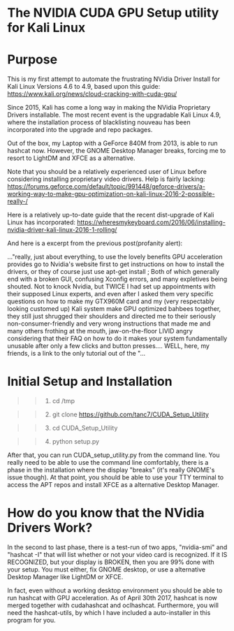 # The NVIDIA CUDA GPU Setup utility for Kali Linux
# Purpose
This is my first attempt to automate the frustrating NVidia Driver Install for Kali Linux Versions 4.6 to 4.9, based upon this guide:
https://www.kali.org/news/cloud-cracking-with-cuda-gpu/

Since 2015, Kali has come a long way in making the NVidia Proprietary Drivers installable. The most recent event is the upgradable Kali Linux 4.9, where the installation process of blacklisting nouveau has been incorporated into the upgrade and repo packages.

Out of the box, my Laptop with a GeForce 840M from 2013, is able to run hashcat now. 
However, the GNOME Desktop Manager breaks, forcing me to resort to LightDM and XFCE as a alternative.

Note that you should be a relatively experienced user of Linux before considering installing proprietary video drivers. Help is fairly lacking: https://forums.geforce.com/default/topic/991448/geforce-drivers/a-working-way-to-make-gpu-optimization-on-kali-linux-2016-2-possible-really-/

Here is a relatively up-to-date guide that the recent dist-upgrade of Kali Linux has incorporated: https://wheresmykeyboard.com/2016/06/installing-nvidia-driver-kali-linux-2016-1-rolling/

And here is a excerpt from the previous post(profanity alert):

..."really, just about everything, to use the lovely benefits GPU acceleration provides go to Nvidia's website first to get instructions on how to install the drivers, or they of course just use apt-get install ; Both of which generally end with a broken GUI, confusing Xconfig errors, and many expletives being shouted.
Not to knock Nvidia, but TWICE I had set up appointments with their supposed Linux experts, and even after I asked them very specific questions on how to make my GTX960M card and my (very respectably looking customed up) Kali system make GPU optimized bahbees together, they still just shrugged their shoulders and directed me to their seriously non-consumer-friendly and very wrong instructions that made me and many others frothing at the mouth, jaw-on-the-floor LIVID angry considering that their FAQ on how to do it makes your system fundamentally unusable after only a few clicks and button presses....
WELL, here, my friends, is a link to the only tutorial out of the "...


# Initial Setup and Installation

>>1. cd /tmp

>>2. git clone https://github.com/tanc7/CUDA_Setup_Utility

>>3. cd CUDA_Setup_Utility

>>4. python setup.py

After that, you can run CUDA_setup_utility.py from the command line. You really need to be able to use the command line comfortably, there is a phase in the installation where the display "breaks" (it's really GNOME's issue though). At that point, you should be able to use your TTY terminal to access the APT repos and install XFCE as a alternative Desktop Manager. 

# How do you know that the NVidia Drivers Work?

In the second to last phase, there is a test-run of two apps, "nvidia-smi" and "hashcat -I" that will list whether or not your video card is recognized. If it IS RECOGNIZED, but your display is BROKEN, then you are 99% done with your setup. You must either, fix GNOME desktop, or use a alternative Desktop Manager like LightDM or XFCE.

In fact, even without a working desktop environment you should be able to run hashcat with GPU acceleration. As of April 30th 2017, hashcat is now merged together with cudahashcat and oclhashcat. Furthermore, you will need the hashcat-utils, by which I have included a auto-installer in this program for you.
